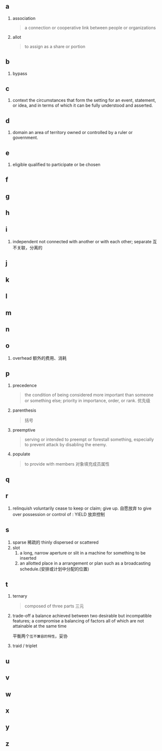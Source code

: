 
## a

1. association
   > a connection or cooperative link between people or organizations
2. allot
   > to assign as a share or portion

## b

1. bypass

## c

1. context
   the circumstances that form the setting for an event, statement, or idea, and in terms of which it can be fully understood and asserted.

## d

1. domain
   an area of territory owned or controlled by a ruler or government.

## e

1. eligible
   qualified to participate or be chosen

## f

## g

## h

## i

1. independent
   not connected with another or with each other; separate
   互不关联，分离的

## j

## k

## l

## m

## n

## o

1. overhead 额外的费用、消耗

## p

1. precedence 
    > the condition of being considered more important than someone or something else; priority in importance, order, or rank. 优先级
2. parenthesis
   > 括号
3. preemptive
   > serving or intended to preempt or forestall something, especially to prevent attack by disabling the enemy.
4. populate
   > to provide with members 对象填充成员属性

## q

## r

1. relinquish
   voluntarily cease to keep or claim; give up. 自愿放弃
   to give over possession or control of : YIELD 放弃控制

## s

1. sparse 稀疏的
   thinly dispersed or scattered
2. slot
   1. a long, narrow aperture or slit in a machine for something to be inserted
   2. an allotted place in a arrangement or plan such as a broadcasting schedule.(安排或计划中分配的位置)

## t

1. ternary
   > composed of three parts 三元

2. trade-off
   a balance achieved between two desirable but incompatible features; a compromise
   a balancing of factors all of which are not attainable at the same time

   平衡两个`互不兼容的特性`，妥协
3. traid / triplet

## u

## v

## w

## x

## y

## z
